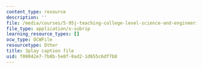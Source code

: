 ```yaml
---
content_type: resource
description: ''
file: /media/courses/5-95j-teaching-college-level-science-and-engineering-fall-2015/f08042e77b8b5e8f8ad21d655c6df7b8_I7_PfCBBcFI.vtt
file_type: application/x-subrip
learning_resource_types: []
ocw_type: OCWFile
resourcetype: Other
title: 3play caption file
uid: f08042e7-7b8b-5e8f-8ad2-1d655c6df7b8
---
```

